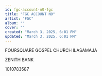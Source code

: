 ```yaml
---
id: fgc-account-n0-fgc
title: "FGC ACCOUNT N0"
artist: "FGC"
album: ""
cover: ""
created: "March 3, 2025, 6:01 PM"
updated: "March 3, 2025, 6:01 PM"
---
```


FOURSQUARE GOSPEL CHURCH ILASAMAJA

ZENITH BANK

1010783587